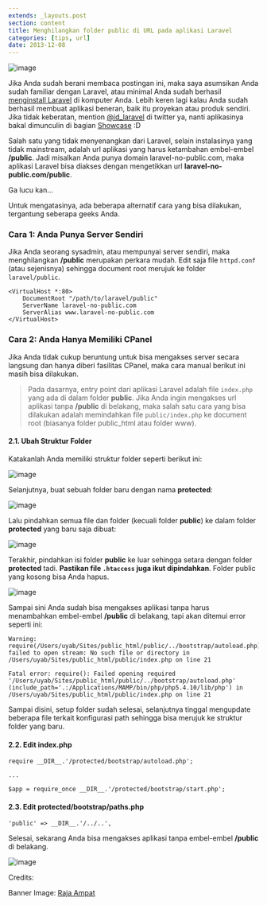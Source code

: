 ```yaml
---
extends: _layouts.post
section: content
title: Menghilangkan folder public di URL pada aplikasi Laravel
categories: [tips, url]
date: 2013-12-08
---
```


![image](https://dl.dropboxusercontent.com/u/21271348/id-laravel.com/public-removal/rajaampat.png)

Jika Anda sudah berani membaca postingan ini, maka saya asumsikan Anda sudah familiar dengan Laravel, atau minimal Anda sudah berhasil [menginstall Laravel](http://id-laravel.com/post/instalasi-laravel-4) di komputer Anda. Lebih keren lagi kalau Anda sudah berhasil membuat aplikasi beneran, baik itu proyekan atau produk sendiri. Jika tidak keberatan, mention [@id_laravel](http://twitter.com/id_laravel) di twitter ya, nanti aplikasinya bakal dimunculin di bagian [Showcase](http://id-laravel.com/tag/showcase) :D

Salah satu yang tidak menyenangkan dari Laravel, selain instalasinya yang tidak mainstream, adalah url aplikasi yang harus ketambahan embel-embel **/public**. Jadi misalkan Anda punya domain laravel-no-public.com, maka aplikasi Laravel bisa diakses dengan mengetikkan url **laravel-no-public.com/public**.

Ga lucu kan...

Untuk mengatasinya, ada beberapa alternatif cara yang bisa dilakukan, tergantung seberapa geeks Anda.

### Cara 1: Anda Punya Server Sendiri
Jika Anda seorang sysadmin, atau mempunyai server sendiri, maka menghilangkan **/public** merupakan perkara mudah. Edit saja file `httpd.conf` (atau sejenisnya) sehingga document root merujuk ke folder `laravel/public`.

    <VirtualHost *:80>
        DocumentRoot "/path/to/laravel/public"
        ServerName laravel-no-public.com
        ServerAlias www.laravel-no-public.com
    </VirtualHost>

### Cara 2: Anda Hanya Memiliki CPanel
Jika Anda tidak cukup beruntung untuk bisa mengakses server secara langsung dan hanya diberi fasilitas CPanel, maka cara manual berikut ini masih bisa dilakukan.

> Pada dasarnya, entry point dari aplikasi Laravel adalah file `index.php` yang ada di dalam folder **public**. Jika Anda ingin mengakses url aplikasi tanpa **/public** di belakang, maka salah satu cara yang bisa dilakukan adalah memindahkan file `public/index.php` ke document root (biasanya folder public_html atau folder www).

#### 2.1. Ubah Struktur Folder

Katakanlah Anda memiliki struktur folder seperti berikut ini:

![image](https://dl.dropboxusercontent.com/u/21271348/id-laravel.com/public-removal/folder-structure-1.png)


Selanjutnya, buat sebuah folder baru dengan nama **protected**:

![image](https://dl.dropboxusercontent.com/u/21271348/id-laravel.com/public-removal/folder-structure-2.png)

Lalu pindahkan semua file dan folder (kecuali folder **public**) ke dalam folder **protected** yang baru saja dibuat:

![image](https://dl.dropboxusercontent.com/u/21271348/id-laravel.com/public-removal/folder-structure-3.png)

Terakhir, pindahkan isi folder **public** ke luar sehingga setara dengan folder **protected** tadi. **Pastikan file `.htaccess` juga ikut dipindahkan**. Folder public yang kosong bisa Anda hapus.

![image](https://dl.dropboxusercontent.com/u/21271348/id-laravel.com/public-removal/folder-structure-4.png)

Sampai sini Anda sudah bisa mengakses aplikasi tanpa harus menambahkan embel-embel **/public** di belakang, tapi akan ditemui error seperti ini:

    Warning: require(/Users/uyab/Sites/public_html/public/../bootstrap/autoload.php): failed to open stream: No such file or directory in /Users/uyab/Sites/public_html/public/index.php on line 21

    Fatal error: require(): Failed opening required '/Users/uyab/Sites/public_html/public/../bootstrap/autoload.php' (include_path='.:/Applications/MAMP/bin/php/php5.4.10/lib/php') in /Users/uyab/Sites/public_html/public/index.php on line 21

Sampai disini, setup folder sudah selesai, selanjutnya tinggal mengupdate beberapa file terkait konfigurasi path sehingga bisa merujuk ke struktur folder yang baru.

#### 2.2. Edit index.php

    require __DIR__.'/protected/bootstrap/autoload.php';

    ...

    $app = require_once __DIR__.'/protected/bootstrap/start.php';

#### 2.3. Edit protected/bootstrap/paths.php

	'public' => __DIR__.'/../..',


Selesai, sekarang Anda bisa mengakses aplikasi tanpa embel-embel **/public** di belakang.

![image](https://dl.dropboxusercontent.com/u/21271348/id-laravel.com/public-removal/site-no-public.png)



Credits:

Banner Image: [Raja Ampat](https://www.google.com/search?site=&tbm=isch&source=hp&biw=1280&bih=621&q=rajaampat&oq=rajaampat&gs_l=img.3..0l2j0i24j0i10i24j0i24j0i10i24l2.814.2381.0.2446.9.9.0.0.0.0.82.582.8.8.0....0...1ac.1.32.img..1.8.580.eI_JjBPvD3c#q=raja+ampat&tbm=isch)
